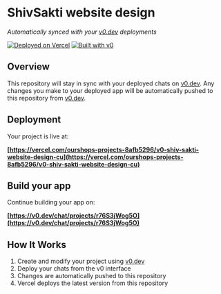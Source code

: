 # ShivSakti website design

*Automatically synced with your [v0.dev](https://v0.dev) deployments*

[![Deployed on Vercel](https://img.shields.io/badge/Deployed%20on-Vercel-black?style=for-the-badge&logo=vercel)](https://vercel.com/ourshops-projects-8afb5296/v0-shiv-sakti-website-design-cu)
[![Built with v0](https://img.shields.io/badge/Built%20with-v0.dev-black?style=for-the-badge)](https://v0.dev/chat/projects/r76S3jWog5O)

## Overview

This repository will stay in sync with your deployed chats on [v0.dev](https://v0.dev).
Any changes you make to your deployed app will be automatically pushed to this repository from [v0.dev](https://v0.dev).

## Deployment

Your project is live at:

**[https://vercel.com/ourshops-projects-8afb5296/v0-shiv-sakti-website-design-cu](https://vercel.com/ourshops-projects-8afb5296/v0-shiv-sakti-website-design-cu)**

## Build your app

Continue building your app on:

**[https://v0.dev/chat/projects/r76S3jWog5O](https://v0.dev/chat/projects/r76S3jWog5O)**

## How It Works

1. Create and modify your project using [v0.dev](https://v0.dev)
2. Deploy your chats from the v0 interface
3. Changes are automatically pushed to this repository
4. Vercel deploys the latest version from this repository

